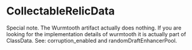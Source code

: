 # CollectableRelicData

Special note. The Wurmtooth artifact actually does nothing.
If you are looking for the implementation details of wurmtooth
it is actually part of ClassData. See: corruption_enabled and
randomDraftEnhancerPool.